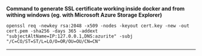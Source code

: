 **Command to generate SSL certificate working inside docker and from withing windows (eg. with Microsoft Azure Storage Explorer)**

`openssl req -newkey rsa:2048 -x509 -nodes -keyout cert.key -new -out cert.pem -sha256 -days 365 -addext "subjectAltName=IP:127.0.0.1,DNS:azurite" -subj "/C=CO/ST=ST/L=LO/O=OR/OU=OU/CN=CN"`

---

